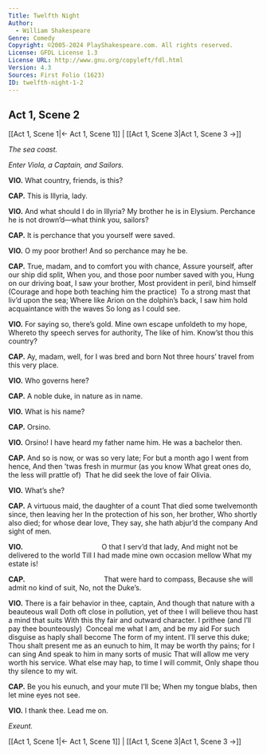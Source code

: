 ```yaml
---
Title: Twelfth Night
Author: 
  - William Shakespeare
Genre: Comedy
Copyright: ©2005-2024 PlayShakespeare.com. All rights reserved.
License: GFDL License 1.3
License URL: http://www.gnu.org/copyleft/fdl.html
Version: 4.3
Sources: First Folio (1623)
ID: twelfth-night-1-2
---
```


## Act 1, Scene 2
[[Act 1, Scene 1|← Act 1, Scene 1]] | [[Act 1, Scene 3|Act 1, Scene 3 →]]

*The sea coast.*

*Enter Viola, a Captain, and Sailors.*

**VIO.**
What country, friends, is this?

**CAP.**
This is Illyria, lady.

**VIO.**
And what should I do in Illyria?
My brother he is in Elysium.
Perchance he is not drown’d—what think you, sailors?

**CAP.**
It is perchance that you yourself were saved.

**VIO.**
O my poor brother! And so perchance may he be.

**CAP.**
True, madam, and to comfort you with chance,
Assure yourself, after our ship did split,
When you, and those poor number saved with you,
Hung on our driving boat, I saw your brother,
Most provident in peril, bind himself
(Courage and hope both teaching him the practice) 
To a strong mast that liv’d upon the sea;
Where like Arion on the dolphin’s back,
I saw him hold acquaintance with the waves
So long as I could see.

**VIO.**
For saying so, there’s gold.
Mine own escape unfoldeth to my hope,
Whereto thy speech serves for authority,
The like of him. Know’st thou this country?

**CAP.**
Ay, madam, well, for I was bred and born
Not three hours’ travel from this very place.

**VIO.**
Who governs here?

**CAP.**
A noble duke, in nature as in name.

**VIO.**
What is his name?

**CAP.**
Orsino.

**VIO.**
Orsino! I have heard my father name him. He was a bachelor then.

**CAP.**
And so is now, or was so very late;
For but a month ago I went from hence,
And then ’twas fresh in murmur (as you know
What great ones do, the less will prattle of) 
That he did seek the love of fair Olivia.

**VIO.**
What’s she?

**CAP.**
A virtuous maid, the daughter of a count
That died some twelvemonth since, then leaving her
In the protection of his son, her brother,
Who shortly also died; for whose dear love,
They say, she hath abjur’d the company
And sight of men.

**VIO.**
           O that I serv’d that lady,
And might not be delivered to the world
Till I had made mine own occasion mellow
What my estate is!

**CAP.**
           That were hard to compass,
Because she will admit no kind of suit,
No, not the Duke’s.

**VIO.**
There is a fair behavior in thee, captain,
And though that nature with a beauteous wall
Doth oft close in pollution, yet of thee
I will believe thou hast a mind that suits
With this thy fair and outward character.
I prithee (and I’ll pay thee bounteously) 
Conceal me what I am, and be my aid
For such disguise as haply shall become
The form of my intent. I’ll serve this duke;
Thou shalt present me as an eunuch to him,
It may be worth thy pains; for I can sing
And speak to him in many sorts of music
That will allow me very worth his service.
What else may hap, to time I will commit,
Only shape thou thy silence to my wit.

**CAP.**
Be you his eunuch, and your mute I’ll be;
When my tongue blabs, then let mine eyes not see.

**VIO.**
I thank thee. Lead me on.

*Exeunt.*

[[Act 1, Scene 1|← Act 1, Scene 1]] | [[Act 1, Scene 3|Act 1, Scene 3 →]]